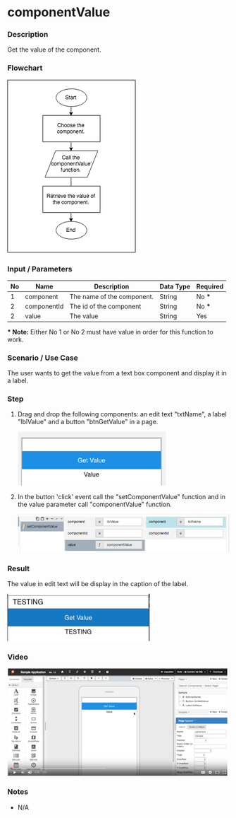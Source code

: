 # componentValue

### Description

Get the value of the component.

### Flowchart

![Flowchart](componentValue-flowchart-1.png?raw=true)

### Input / Parameters

| No | Name | Description | Data Type | Required |
| ------ | ------ | ------ |------ | ------ |
| 1 | component | The name of the component. | String | No __*__ | 
| 2 | componentId | The id of the component | String | No __*__ |
| 2 | value | The value | String | Yes |

__\* Note:__ Either No 1 or No 2 must have value in order for this function to work.

### Scenario / Use Case

The user wants to get the value from a text box component and display it in a label.

### Step

1. Drag and drop the following components: an edit text "txtName", a label "lblValue" and a button "btnGetValue" in a page.

    ![](componentValue-step-1.png?raw=true)

2. In the button 'click' event call the "setComponentValue" function and in the value parameter call "componentValue" function.

    ![](componentValue-step-2.png?raw=true)

### Result

The value in edit text will be display in the caption of the label.

![](componentValue-result-1.png?raw=true)

### Video

[![Video](componentValue-video-1.png?raw=true)](https://www.youtube.com/watch?v=yZepFLILR4E)

### Notes

- N/A